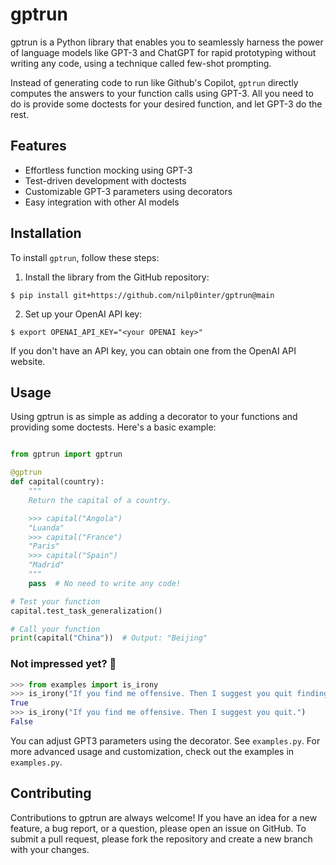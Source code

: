 # gptrun

gptrun is a Python library that enables you to seamlessly harness the power of
language models like GPT-3 and ChatGPT for rapid prototyping without writing
any code, using a technique called few-shot prompting.

Instead of generating code to run like Github's Copilot, `gptrun` directly
computes the answers to your function calls using GPT-3. All you need to do is
provide some doctests for your desired function, and let GPT-3 do the rest.

## Features

- Effortless function mocking using GPT-3
- Test-driven development with doctests
- Customizable GPT-3 parameters using decorators
- Easy integration with other AI models

## Installation

To install `gptrun`, follow these steps:

1. Install the library from the GitHub repository:

```console
$ pip install git+https://github.com/nilp0inter/gptrun@main
```

2. Set up your OpenAI API key:

```console
$ export OPENAI_API_KEY="<your OPENAI key>"
```
If you don't have an API key, you can obtain one from the OpenAI API website.

## Usage

Using gptrun is as simple as adding a decorator to your functions and providing
some doctests. Here's a basic example:

```python

from gptrun import gptrun

@gptrun
def capital(country):
    """
    Return the capital of a country.

    >>> capital("Angola")
    "Luanda"
    >>> capital("France")
    "Paris"
    >>> capital("Spain")
    "Madrid"
    """
    pass  # No need to write any code!

# Test your function
capital.test_task_generalization()

# Call your function
print(capital("China"))  # Output: "Beijing"
```

### Not impressed yet? 🤔

```python
>>> from examples import is_irony
>>> is_irony("If you find me offensive. Then I suggest you quit finding me.")
True
>>> is_irony("If you find me offensive. Then I suggest you quit.")
False

```

You can adjust GPT3 parameters using the decorator. See `examples.py`.
For more advanced usage and customization, check out the examples in `examples.py`.

## Contributing

Contributions to gptrun are always welcome! If you have an idea for a new
feature, a bug report, or a question, please open an issue on GitHub. To submit
a pull request, please fork the repository and create a new branch with your
changes.

